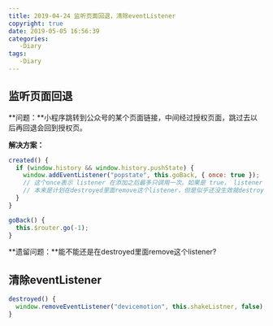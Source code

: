 ```yaml
---
title: 2019-04-24 监听页面回退，清除eventListener
copyright: true
date: 2019-05-05 16:56:39
categories:
   -Diary
tags:
   -Diary
---
```

## 监听页面回退
**问题：**小程序跳转到公众号的某个页面链接，中间经过授权页面，跳过去以后再回退会回到授权页。
<!--more-->
**解决方案：**

```javascript
created() {
  if (window.history && window.history.pushState) {
    window.addEventListener("popstate", this.goBack, { once: true });
    // 这个once表示 listener 在添加之后最多只调用一次。如果是 true， listener 会在其被调用之后自动移除
    // 本来是计划在destroyed里面remove这个listener，但是似乎还没生效就destroy了，所以只能这样了
  }
}

goBack() {
  this.$router.go(-1);
}
```
**遗留问题：**能不能还是在destroyed里面remove这个listener?

## 清除eventListener
```javascript
destroyed() {
  window.removeEventListener("devicemotion", this.shakeListner, false);
}
```